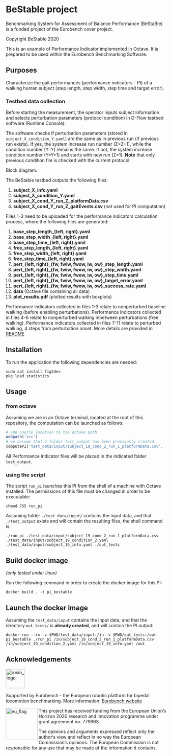 # BeStable project

Benchmarking System for Assessment of Balance Performance (BeStaBle) is a funded project of the Eurobench cover project.

Copyright BeStable 2020

This is an example of Performance Indicator implemented in Octave.
It is prepared to be used within the Eurobench Benchmarking Software.

## Purposes

Characterize the gait performances (performance indicators - PI) of a walking human subject (step length, step width, step time and target error).

### Testbed data collection

Before starting the measurement, the operator inputs subject information and selects perturbation parameters (protocol condition) in D-Flow testbed software (Runtime Console). 

The software checks if perturbation parameters (stored in `subject_X_condition_Y.yaml`) are the same as in previous run (if previous run exists). If yes, the system increase run number (Z=Z+1), while the condition number (Y=Y) remains the same. If not, the system increase condition number (Y=Y+1) and starts with new run (Z=1).
**Note** that only previous condition file is checked with the current protocol.

Block diagram.

The BeStable testbed outputs the following files:
1. **subject_X_info.yaml**
1. **subject_X_condition_Y.yaml**
1. **subject_X_cond_Y_run_Z_platformData.csv**
1. **subject_X_cond_Y_run_Z_gaitEvents.csv** (not used for PI computation)

Files 1-3 need to be uploaded for the performance indicators calculation process, where the following files are generated:
1. **base_step_length_{left, right}.yaml**
1. **base_step_width_{left, right}.yaml**
1. **base_step_time_{left, right}.yaml**
1. **free_step_length_{left, right}.yaml**
1. **free_step_width_{left, right}.yaml**
1. **free_step_time_{left, right}.yaml**
1. **pert_{left, right}_{fw, fwiw, fwow, iw, ow}_step_length.yaml**
1. **pert_{left, right}_{fw, fwiw, fwow, iw, ow}_step_width.yaml**
1. **pert_{left, right}_{fw, fwiw, fwow, iw, ow}_step_time.yaml**
1. **pert_{left, right}_{fw, fwiw, fwow, iw, ow}_target_error.yaml**
1. **pert_{left, right}_{fw, fwiw, fwow, iw, ow}_success_rate.yaml**
1. **data** (Octave file containing all data)
1. **plot_results.pdf** (plotted results with boxplots)


Performance indicators collected in files 1-3 relate to nonperturbed baseline walking (before enabling perturbations).
Performance indicators collected in files 4-6 relate to nonperturbed walking inbetween perturbations (free walking).
Performance indicators collected in files 7-11 relate to perturbed walking, 4 steps from perturbation onset. More details are provided in [README](src/README.md)


## Installation

To run the application the following dependencies are needed:

```console
sudo apt install fig2dev
pkg load statistics
```

## Usage

### from octave

Assuming we are in an Octave terminal, located at the root of this repository, the computation can be launched as follows:

```octave
# add source location to the octave path
addpath('src')
# we assume that a folder test_output has been previously created
computePI('test_data/input/subject_19_cond_2_run_1_platformData.csv', 'test_data/input/subject_19_condition_2.yaml', 'test_data/input/subject_19_info.yaml','test_output')
```

All Performance indicator files will be placed in the indicated folder `test_output`.


### using the script

The script `run_pi` launches this PI from the shell of a machine with Octave installed.
The permissions of this file must be changed in order to be executable:

```console
chmod 755 run_pi
```

Assuming folder `./test_data/input/` contains the input data, and that `./test_output` exists and will contain the resulting files, the shell command is:

```console
./run_pi ./test_data/input/subject_19_cond_2_run_1_platformData.csv  ./test_data/input/subject_19_condition_2.yaml ./test_data/input/subject_19_info.yaml ./out_tests
```

## Build docker image

_(only tested under linux)_

Run the following command in order to create the docker image for this PI:

```console
docker build . -t pi_bestable
```

## Launch the docker image

Assuming the `test_data/input` contains the input data, and that the directory `out_tests/` is **already created**, and will contain the PI output:

```shell
docker run --rm -v $PWD/test_data/input:/in -v $PWD/out_tests:/out pi_bestable ./run_pi /in/subject_19_cond_2_run_1_platformData.csv /in/subject_19_condition_2.yaml /in/subject_19_info.yaml /out
```

## Acknowledgements

<a href="http://eurobench2020.eu">
  <img src="http://eurobench2020.eu/wp-content/uploads/2018/06/cropped-logoweb.png"
       alt="rosin_logo" height="60" >
</a>

Supported by Eurobench - the European robotic platform for bipedal locomotion benchmarking.
More information: [Eurobench website][eurobench_website]

<img src="http://eurobench2020.eu/wp-content/uploads/2018/02/euflag.png"
     alt="eu_flag" width="100" align="left" >

This project has received funding from the European Union’s Horizon 2020
research and innovation programme under grant agreement no. 779963.

The opinions and arguments expressed reflect only the author‘s view and
reflect in no way the European Commission‘s opinions.
The European Commission is not responsible for any use that may be made
of the information it contains.

[eurobench_logo]: http://eurobench2020.eu/wp-content/uploads/2018/06/cropped-logoweb.png
[eurobench_website]: http://eurobench2020.eu "Go to website"
